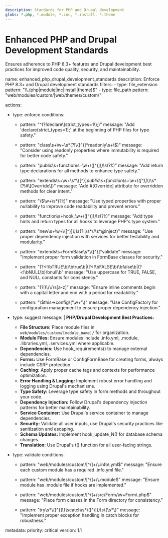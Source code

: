 ```yaml
---
description: Standards for PHP and Drupal development
globs: *.php, *.module, *.inc, *.install, *.theme
---
```

# Enhanced PHP and Drupal Development Standards

Ensures adherence to PHP 8.3+ features and Drupal development best practices for improved code quality, security, and maintainability.

<rule>
name: enhanced_php_drupal_development_standards
description: Enforce PHP 8.3+ and Drupal development standards
filters:
  - type: file_extension
    pattern: "\\.(php|module|inc|install|theme)$"
  - type: file_path
    pattern: "web/modules/custom/|web/themes/custom/"

actions:
  - type: enforce
    conditions:
      - pattern: "^(?!declare\\(strict_types=1\\);)"
        message: "Add 'declare(strict_types=1);' at the beginning of PHP files for type safety."

      - pattern: "class\\s+\\w+\\s*(?!\\{[^}]*readonly\\s+\\$)"
        message: "Consider using readonly properties where immutability is required for better code safety."

      - pattern: "public\\s+function\\s+\\w+\\([^)]*\\)\\s*(?!:)"
        message: "Add return type declarations for all methods to enhance type safety."

      - pattern: "extends\\s+\\w+\\s*\\{[^}]*public\\s+function\\s+\\w+\\([^)]*\\)\\s*(?!#\\[Override\\])"
        message: "Add #[Override] attribute for overridden methods for clear intent."

      - pattern: "\\$\\w+\\s*(?!:)"
        message: "Use typed properties with proper nullability to improve code readability and prevent errors."

      - pattern: "function\\s+hook_\\w+\\([^)]*\\)\\s*(?!:)"
        message: "Add type hints and return types for all hooks to leverage PHP's type system."

      - pattern: "new\\s+\\w+\\([^)]*\\)\\s*(?!;\\s*//\\s*@inject)"
        message: "Use proper dependency injection with services for better testability and modularity."

      - pattern: "extends\\s+FormBase\\s*\\{[^}]*validate"
        message: "Implement proper form validation in FormBase classes for security."

      - pattern: "(?<!\\bTRUE\\b)\\btrue\\b|(?<!\\bFALSE\\b)\\bfalse\\b|(?<!\\bNULL\\b)\\bnull\\b"
        message: "Use uppercase for TRUE, FALSE, and NULL constants for consistency."

      - pattern: "(?i)\\/\\/\\s[a-z]"
        message: "Ensure inline comments begin with a capital letter and end with a period for readability."

      - pattern: "\\$this->config\\('\\w+'\\)"
        message: "Use ConfigFactory for configuration management to ensure proper dependency injection."

  - type: suggest
    message: |
      **PHP/Drupal Development Best Practices:**
      - **File Structure:** Place module files in `web/modules/custom/[module_name]/` for organization.
      - **Module Files:** Ensure modules include .info.yml, .module, .libraries.yml, .services.yml where applicable.
      - **Dependencies:** Use hook_requirements() to manage external dependencies.
      - **Forms:** Use FormBase or ConfigFormBase for creating forms, always include CSRF protection.
      - **Caching:** Apply proper cache tags and contexts for performance optimization.
      - **Error Handling & Logging:** Implement robust error handling and logging using Drupal's mechanisms.
      - **Type Safety:** Leverage type safety in form methods and throughout your code.
      - **Dependency Injection:** Follow Drupal's dependency injection patterns for better maintainability.
      - **Service Container:** Use Drupal's service container to manage dependencies.
      - **Security:** Validate all user inputs, use Drupal's security practices like sanitization and escaping.
      - **Schema Updates:** Implement hook_update_N() for database schema changes.
      - **Translation:** Use Drupal's t() function for all user-facing strings.

  - type: validate
    conditions:
      - pattern: "web/modules/custom/[^/]+/\\.info\\.yml$"
        message: "Ensure each custom module has a required .info.yml file."

      - pattern: "web/modules/custom/[^/]+/\\.module$"
        message: "Ensure module has .module file if hooks are implemented."

      - pattern: "web/modules/custom/[^/]+/src/Form/\\w+Form\\.php$"
        message: "Place form classes in the Form directory for consistency."

      - pattern: "try\\s*\\{[^}]*\\}\\s*catch\\s*\\([^)]*\\)\\s*\\{\\s*\\}"
        message: "Implement proper exception handling in catch blocks for robustness."

metadata:
  priority: critical
  version: 1.1
</rule>